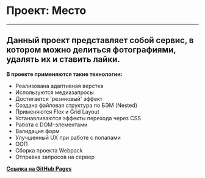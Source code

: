 # __Проект: Место__
---
## Данный проект представляет собой сервис, в котором можно делиться фотографиями, удалять их и ставить лайки.

__В проекте применяются такие технологии:__ 
* Реализована адаптивная верстка
* Используются медиазапросы
* Достигается 'резиновый' эффект
* Создана файловая структура по БЭМ (Nested)
* Применяются Flex и Grid Layout
* Устанавливаются эффекты перехода через CSS
* Работа с DOM-элементами
* Валидация форм
* Улучшенный UX при работе с попапами
* ООП
* Сборка проекта Webpack
* Отправка запросов на сервер

[__Ссылка на GitHub Pages__](https://kateviwe.github.io/mesto/)
